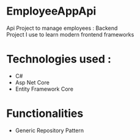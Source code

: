 # EmployeeAppApi
Api Project to manage employees : Backend </br>
Project I use to learn modern frontend frameworks

<h1>Technologies used :</h1>

<ul>
  <li>C#</li>
  <li>Asp Net Core</li>
  <li>Entity Framework Core</li>
</ul>

<h1>Functionalities</h1>

<ul>
  <li>Generic Repository Pattern</li>
</ul>
